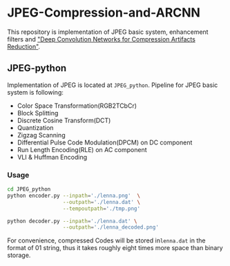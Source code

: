 # JPEG-Compression-and-ARCNN

This repository is implementation of JPEG basic system, enhancement filters and ["Deep Convolution Networks for Compression Artifacts Reduction"][ARCNN].



## JPEG-python

Implementation of JPEG is located at `JPEG_python`. Pipeline for JPEG basic system is following:

- Color Space Transformation(RGB2TCbCr)
- Block Splitting
- Discrete Cosine Transform(DCT)
- Quantization
- Zigzag Scanning
- Differential Pulse Code Modulation(DPCM) on DC component
- Run Length Encoding(RLE) on AC component
- VLI & Huffman Encoding

### Usage

```bash
cd JPEG_python
python encoder.py --inpath='./lenna.png'  \
				  --outpath='./lenna.dat' \
				  --tempoutpath='./tmp.png'

python decoder.py --inpath='./lenna.dat' \
				  --outpath='./lenna_decoded.png'
```

For convenience, compressed Codes will be stored in`lenna.dat`  in the format of 01 string, thus it takes roughly eight times more space than binary storage. 



[ARCNN]: http://mmlab.ie.cuhk.edu.hk/projects/ARCNN.html	"Deep Convolution Networks for Compression"

